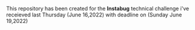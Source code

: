This repository has been created for the **Instabug** technical challenge i've receieved last Thursday (June 16,2022) with deadline on (Sunday June 19,2022)
